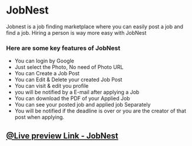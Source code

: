 # JobNest

Jobnest is a job finding marketplace where you can easily post a job and find a job. Hiring a person is way more easy with JobNest

### Here are some key features of JobNest

- You can login by Google
- Just select the Photo, No need of Photo URL
- You can Create a Job Post
- You can Edit & Delete your created Job Post
- You can visit & edit you profile
- you will be notified by a E-mail after applying a Job
- You can download the PDF of your Applied Job
- You can see your posted job and applied job Separately
- You will be notified if the deadline is over or you are the creator of that post when applying.

## [@Live preview Link - JobNest](https://jobnest-akib.web.app/profile)
